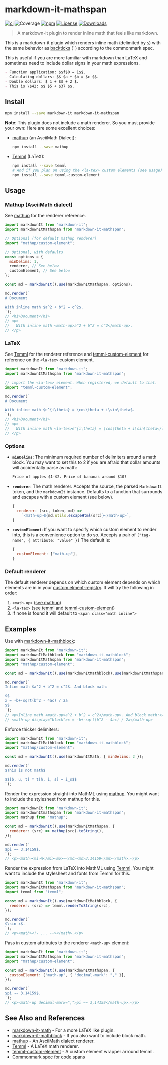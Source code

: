 # markdown-it-mathspan

[![ci](https://github.com/runarberg/markdown-it-mathspan/actions/workflows/ci.yml/badge.svg)](https://github.com/runarberg/markdown-it-mathspan/actions/workflows/ci.yml)
![Coverage](https://runarberg.github.io/markdown-it-mathspan/badge.svg)
[![npm](https://img.shields.io/npm/v/markdown-it-mathspan.svg)](https://www.npmjs.com/package/markdown-it-mathspan)
[![License](https://img.shields.io/npm/l/markdown-it-mathspan)](https://github.com/runarberg/markdown-it-mathspan/blob/main/LICENSE)
[![Downloads](https://img.shields.io/npm/dm/markdown-it-mathspan)](https://npm-stat.com/charts.html?package=markdown-it-mathspan)

> A markdown-it plugin to render inline math that feels like markdown.

This is a markdown-it plugin which renders inline math (delimited by
`$`) with the same behavior as [backticks][commonmark#code-spans] (`` ` ``)
according to the commonmark spec.

This is useful if you are more familiar with markdown than LaTeX and
sometimes need to include dollar signs in your math expressions.

```md
- Function application: $$f$0 = 1$$.
- Calculating dollars: $$ $a + $b = $c $$.
- Double dollars: $ 1 + $$ + 2 $.
- This is \$42: $$ $5 + $37 $$.
```

## Install

```bash
npm install --save markdown-it markdown-it-mathspan
```

**Note**: This plugin does not include a math renderer. So you must
provide your own: Here are some excellent choices:

- [mathup][mathup] (an AsciiMath Dialect):
  ```bash
  npm install --save mathup
  ```
- [Temml][temml] (LaTeX):
  ```bash
  npm install --save temml
  # And if you plan on using the <la-tex> custom elements (see usage)
  npm install --save temml-custom-element
  ```

## Usage

### Mathup (AsciiMath dialect)

See [mathup][mathup] for the renderer reference.

```js
import markdownIt from "markdown-it";
import markdownItMathspan from "markdown-it-mathspan";

// Optional (for default mathup renderer)
import "mathup/custom-element";

// Optional, with defaults
const options = {
  minDelims: 1,
  renderer, // See below
  customElement, // See below
};

const md = markdownIt().use(markdownItMathspan, options);

md.render(`
# Document

With inline math $a^2 + b^2 = c^2$.
`);
// <h1>Document</h1>
// <p>
//   With inline math <math-up>a^2 + b^2 = c^2</math-up>.
// </p>
```

### LaTeX

See [Temml][temml] for the renderer reference and
[temml-custom-element][temml-custom-element] for reference on the
`<la-tex>` custom element.

```js
import markdownIt from "markdown-it";
import markdownItMathspan from "markdown-it-mathspan";

// import the <la-tex> element. When registered, we default to that.
import "temml-custom-element";

md.render(`
# Document

With inline math $e^{i\theta} = \cos\theta + i\sin\theta$.
`);
// <h1>Document</h1>
// <p>
//   With inline math <la-tex>e^{i\theta} = \cos\theta + i\sin\theta</la-tex>.
// </p>
```

### Options

- **`minDelims`**: The minimum required number of delimiters around a
  math block. You may want to set this to 2 if you are afraid that
  dollar amounts will accidentally parse as math:
  ```md
  Price of apples $1-$2. Price of bananas around $10?
  ```
- **`renderer`**: The math renderer. Accepts the source, the parsed
  `MarkdownIt` token, and the `markdownIt` instance. Defaults to a
  function that surrounds and escapes with a custom element (see below).
  ```js
  {
    renderer: (src, token, md) =>
      `<math-up>${md.utils.escapeHtml(src)}</math-up>`,
  }
  ```
- **`customElement`**: If you want to specify which custom element to
  render into, this is a convenience option to do so. Accepts a pair of
  `["tag-name", { attribute: "value" }]` The default is:
  ```js
  {
    customElement: ["math-up"],
  }
  ```

### Default renderer

The default renderer depends on which custom element depends on which
elements are in in your [custom elment-registry][custom-element-registry].
It will try the following in order:

1. `<math-up>` ([see mathup][mathup])
2. `<la-tex>` ([see temml][temml] and [temml-custom-element][temml-custom-element])
3. If none is found it will default to `<span class="math inline">`

## Examples

Use with [markdown-it-mathblock][markdown-it-mathblock]:

```js
import markdownIt from "markdown-it";
import markdownItMathblock from "markdown-it-mathblock";
import markdownItMathspan from "markdown-it-mathspan";
import "mathup/custom-element";

const md = markdownIt().use(markdownItMathblock).use(markdownItMathspan);

md.render(`
Inline math $a^2 + b^2 = c^2$. And block math:

$$
x = -b+-sqrt(b^2 - 4ac) / 2a
$$
`);
// <p>Inline math <math-up>a^2 + b^2 = c^2</math-up>. And block math:</p>
// <math-up display="block">x = -b+-sqrt(b^2 - 4ac) / 2a</math-up>
```

Enforce thicker delimiters:

```js
import markdownIt from "markdown-it";
import markdownItMathblock from "markdown-it-mathblock";
import "mathup/custom-element";

const md = markdownIt().use(markdownItMath, { minDelims: 2 });

md.render(`
$This is not math$

$$[b, u, t] * t[h, i, s] = i_s$$
`);
```

Render the expression straight into MathML using [mathup][mathup]. You
might want to include the stylesheet from mathup for this.

```js
import markdownIt from "markdown-it";
import markdownItmathspan from "markdown-it-mathspan";
import mathup from "mathup";

const md = markdownIt().use(markdownItMathspan, {
  renderer: (src) => mathup(src).toString(),
});

md.render(`
$pi ~~ 3.14159$.
`);
// <p><math><mi>π</mi><mo>≈</mo><mn>3.14159</mn></math>.</p>
```

Render the expression from LaTeX into MathML using [Temml][temml]. You
might want to include the stylesheet and fonts from Temml for this.

```js
import markdownIt from "markdown-it";
import markdownItMathspan from "markdown-it-mathspan";
import temml from "temml";

const md = markdownIt().use(markdownItMathblock, {
  renderer: (src) => temml.renderToString(src),
});

md.render(`
$\sin x$.
`);
// <p><math><!- ... --></math>.</p>
```

Pass in custom attributes to the renderer `<math-up>` element:

```js
import markdownIt from "markdown-it";
import markdownItMathspan from "markdown-it-mathspan";
import "mathup/custom-element";

const md = markdownIt().use(markdownItMathspan, {
  customElement: ["math-up", { "decimal-mark": "," }],
});

md.render(`
$pi ~~ 3,14159$.
`);
// <p><math-up decimal-mark=",">pi ~~ 3,14159</math-up>.</p>
```

## See Also and References

- [markdown-it-math][markdown-it-math] - For a more LaTeX like plugin.
- [markdown-it-mathblock][markdown-it-mathblock] - If you also want to include block math.
- [mathup][mathup] - An AsciiMath dialect renderer.
- [Temml][temml] - A LaTeX math renderer.
- [temml-custom-element][temml-custom-element] - A custom element wrapper arround temml.
- [Commonmark spec for code spans][commonmark#code-spans]

[commonmark#code-spans]: https://spec.commonmark.org/0.31.2/#code-spans
[custom-element-registry]: https://developer.mozilla.org/en-US/docs/Web/API/CustomElementRegistry
[markdown-it-math]: https://github.com/runarberg/math
[markdown-it-mathblock]: https://github.com/runarberg/mathblock
[mathup]: https://mathup.xyz/
[temml]: https://temml.org/
[temml-custom-element]: https://github.com/runarberg/temml-custom-element
